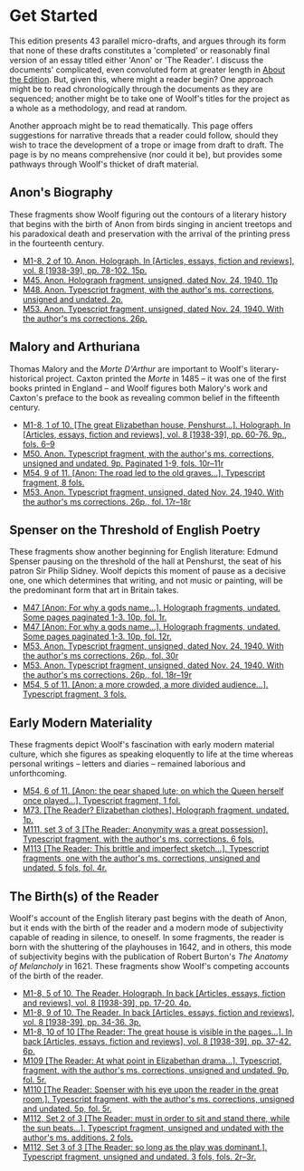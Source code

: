 # Get Started

This edition presents 43 parallel micro-drafts, and argues through its form that none of these drafts constitutes a 'completed' or reasonably final version of an essay titled either 'Anon' or 'The Reader'. I discuss the documents' complicated, even convoluted form at greater length in [About the Edition](https://www.digital-anon.com/#/about/project). But, given this, where might a reader begin? One approach might be to read chronologically through the documents as they are sequenced; another might be to take one of Woolf's titles for the project as a whole as a methodology, and read at random.

Another approach might be to read thematically. This page offers suggestions for narrative threads that a reader could follow, should they wish to trace the development of a trope or image from draft to draft. The page is by no means comprehensive (nor could it be), but provides some pathways through Woolf's thicket of draft material.

## Anon's Biography

These fragments show Woolf figuring out the contours of a literary history that begins with the birth of Anon from birds singing in ancient treetops and his paradoxical death and preservation with the arrival of the printing press in the fourteenth century.

- [M1-8, 2 of 10. Anon. Holograph. In [Articles, essays, fiction and reviews], vol. 8 [1938-39], pp. 78-102. 15p.](https://www.digital-anon.com/#/collection/3/page/1)
- [M45. Anon. Holograph fragment, unsigned, dated Nov. 24, 1940. 11p](https://www.digital-anon.com/#/collection/12/page/1)
- [M48. Anon. Typescript fragment, with the author's ms. corrections, unsigned and undated. 2p.](https://www.digital-anon.com/#/collection/15/page/1)
- [M53. Anon. Typescript fragment, unsigned, dated Nov. 24, 1940. With the author's ms corrections. 26p.](https://www.digital-anon.com/#/collection/20/page/1)

## Malory and Arthuriana

Thomas Malory and the _Morte D'Arthur_ are important to Woolf's literary-historical project. Caxton printed the _Morte_ in 1485 – it was one of the first books printed in England – and Woolf figures both Malory's work and Caxton's preface to the book as revealing common belief in the fifteenth century.

- [M1-8, 1 of 10. [The great Elizabethan house, Penshurst...]. Holograph. In [Articles, essays, fiction and reviews], vol. 8 [1938-39], pp. 60-76. 9p., fols. 6–9](https://www.digital-anon.com/#/collection/2/page/6)
- [M50. Anon. Typescript fragment, with the author's ms. corrections, unsigned and undated. 9p. Paginated 1-9, fols. 10r–11r](https://www.digital-anon.com/#/collection/17/page/9)
- [M54, 9 of 11. [Anon: The road led to the old graves...]. Typescript fragment, 8 fols.](https://www.digital-anon.com/#/collection/29/page/1)
- [M53. Anon. Typescript fragment, unsigned, dated Nov. 24, 1940. With the author's ms corrections. 26p., fol. 17r–18r](https://www.digital-anon.com/#/collection/20/page/33)

## Spenser on the Threshold of English Poetry

These fragments show another beginning for English literature: Edmund Spenser pausing on the threshold of the hall at Penshurst, the seat of his patron Sir Philip Sidney. Woolf depicts this moment of pause as a decisive one, one which determines that writing, and not music or painting, will be the predominant form that art in Britain takes.

- [M47 [Anon: For why a gods name...]. Holograph fragments, undated. Some pages paginated 1-3. 10p, fol. 1r.](https://www.digital-anon.com/#/collection/14/page/1)
- [M47 [Anon: For why a gods name...]. Holograph fragments, undated. Some pages paginated 1-3. 10p, fol. 12r.](https://www.digital-anon.com/#/collection/14/page/11)
- [M53. Anon. Typescript fragment, unsigned, dated Nov. 24, 1940. With the author's ms corrections. 26p., fol. 30r](https://www.digital-anon.com/#/collection/20/page/29)
- [M53. Anon. Typescript fragment, unsigned, dated Nov. 24, 1940. With the author's ms corrections. 26p., fol. 18r–19r](https://www.digital-anon.com/#/collection/20/page/33)
- [M54, 5 of 11. [Anon: a more crowded, a more divided audience...]. Typescript fragment, 3 fols.](https://www.digital-anon.com/#/collection/25/page/1)

## Early Modern Materiality

These fragments depict Woolf's fascination with early modern material culture, which she figures as speaking eloquently to life at the time whereas personal writings – letters and diaries – remained laborious and unforthcoming.

- [M54, 6 of 11. [Anon: the pear shaped lute; on which the Queen herself once played...]. Typescript fragment, 1 fol.](https://www.digital-anon.com/#/collection/26)
- [M73. [The Reader? Elizabethan clothes]. Holograph fragment, undated. 1p.](https://www.digital-anon.com/#/collection/32)
- [M111, set 3 of 3 [The Reader: Anonymity was a great possession]. Typescript fragment, with the author's ms. corrections. 6 fols.](https://www.digital-anon.com/#/collection/38)
- [M113 [The Reader: This brittle and imperfect sketch...]. Typescript fragments, one with the author's ms. corrections, unsigned and undated. 5 fols, fol. 4r.](https://www.digital-anon.com/#/collection/42/page/7)

## The Birth(s) of the Reader

Woolf's account of the English literary past begins with the death of Anon, but it ends with the birth of the reader and a modern mode of subjectivity capable of reading in silence, to oneself. In some fragments, the reader is born with the shuttering of the playhouses in 1642, and in others, this mode of subjectivity begins with the publication of Robert Burton's _The Anatomy of Melancholy_ in 1621. These fragments show Woolf's competing accounts of the birth of the reader.

- [M1-8, 5 of 10. The Reader. Holograph. In back [Articles, essays, fiction and reviews], vol. 8 [1938-39], pp. 17-20. 4p.](https://www.digital-anon.com/#/collection/6/page/1)
- [M1-8, 9 of 10. The Reader. In back [Articles, essays, fiction and reviews], vol. 8 [1938-39], pp. 34-36. 3p.](https://www.digital-anon.com/#/collection/10/page/1)
- [M1-8, 10 of 10 [The Reader: The great house is visible in the pages...]. In back [Articles, essays, fiction and reviews], vol. 8 [1938-39], pp. 37-42. 6p.](https://www.digital-anon.com/#/collection/11/page/5)
- [M109 [The Reader: At what point in Elizabethan drama...]. Typescript, fragment, with the author's ms. corrections, unsigned and undated. 9p, fol. 5r.](https://www.digital-anon.com/#/collection/34/page/9)
- [M110 [The Reader: Spenser with his eye upon the reader in the great room.]. Typescript fragment, with the author's ms. corrections, unsigned and undated. 5p, fol. 5r.](https://www.digital-anon.com/#/collection/35/page/9)
- [M112, Set 2 of 3 [The Reader: must in order to sit and stand there, while the sun beats...]. Typescript fragment, unsigned and undated with the author's ms. additions. 2 fols.](https://www.digital-anon.com/#/collection/40/page/3)
- [M112, Set 3 of 3 [The Reader: so long as the play was dominant.]. Typescript fragment, unsigned and undated. 3 fols, fols. 2r–3r.](https://www.digital-anon.com/#/collection/41/page/3)
